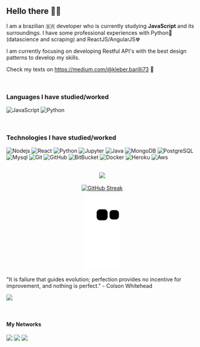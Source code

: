 ## Hello there 🙏💯
I am a brazilian 🇧🇷 developer who is currently studying **JavaScript** and its surroundings.
I have some professional experiences with Python🐍 (datascience and scraping) and ReactJS/AngularJS☢ <br>

I am currently focusing on developing Restful API's with the best design patterns to develop my skills.

Check my texts on https://medium.com/@kleber.barilli73 📕

<br>

### Languages I have studied/worked

![JavaScript](https://img.shields.io/badge/-JavaScript/Typescript-black?style=flat-square&logo=javascript)
![Python](https://img.shields.io/badge/Python-black?style=flat-square&logo=python)

<br>

### Technologies I have studied/worked

![Nodejs](https://img.shields.io/badge/-Nodejs-black?style=flat-square&logo=Node.js)
![React](https://img.shields.io/badge/-React-black?style=flat-square&logo=react)
![Python](https://img.shields.io/badge/-Python-FFD13D?style=flat-square&logo=python)
![Jupyter](https://img.shields.io/badge/-Jupyter-FFF?style=flat-square&logo=jupyter)
![Java](https://img.shields.io/badge/-Java-000?style=&logo=java)
![MongoDB](https://img.shields.io/badge/-MongoDB-black?style=flat-square&logo=mongodb)
![PostgreSQL](https://img.shields.io/badge/-PostgreSQL-fff?style=flat-square&logo=postgresql)
![Mysql](https://img.shields.io/badge/-MySQL-E58E00?style=flat-square&logo=mysql)
![Git](https://img.shields.io/badge/-Git-black?style=flat-square&logo=git)
![GitHub](https://img.shields.io/badge/-GitHub-181717?style=flat-square&logo=github)
![BitBucket](https://img.shields.io/badge/-BitBucket-darkblue?style=flat-square&logo=bitbucket)
![Docker](https://img.shields.io/badge/-Docker-black?style=flat-square&logo=docker)
![Heroku](https://img.shields.io/badge/-Heroku-430098?style=flat-square&logo=heroku)
![Aws](https://img.shields.io/badge/AWS-232F7E?style=flat-square&logo=amazon)

<br>
 <div align="center">

  <a href="https://github.com/kleberbarilli">
   <img height="180em" src="https://github-readme-stats.vercel.app/api/top-langs/?username=kleberbarilli&layout=compact&langs_count=7&theme=dracula"/>
   <!--
  <img height="180em" src="https://github-readme-stats.vercel.app/api?username=kleberbarilli&show_icons=true&theme=dark&include_all_commits=true&count_private=true"/> -->
  
  [![GitHub Streak](https://github-readme-streak-stats.herokuapp.com/?user=kleberbarilli&theme=dracula)](https://git.io/streak-stats)
 <br>

  ![Snake animation](https://github.com/kleberbarilli/kleberbarilli/blob/output/github-contribution-grid-snake.svg)

</div>

 
  "It is failure that guides evolution; perfection provides no incentive for improvement, and nothing is perfect." - Colson Whitehead 


![](https://media1.giphy.com/media/5wWf7GR2nhgamhRnEuA/giphy.gif?cid=790b7611331251b552f45ad4f4e6a01398884487a0204a4a&rid=giphy.gif&ct=g)

<br>

  #### My Networks
<div> 
    <a href="https://br.linkedin.com/in/kleber-barilli" target="_blank"><img src="https://img.shields.io/badge/-LinkedIn-%230077B5?style=for-the-badge&logo=linkedin&logoColor=white" target="_blank"></a>
  <a href = "mailto:kleber.barilli73@gmail.com"><img src="https://img.shields.io/badge/-Gmail-%23333?style=for-the-badge&logo=gmail&logoColor=white" target="_blank"></a>
  <a href="https://www.instagram.com/kleber_92/" target="_blank"><img src="https://img.shields.io/badge/-Instagram-%23E4405F?style=for-the-badge&logo=instagram&logoColor=white" target="_blank"></a>
 

</div>

 


